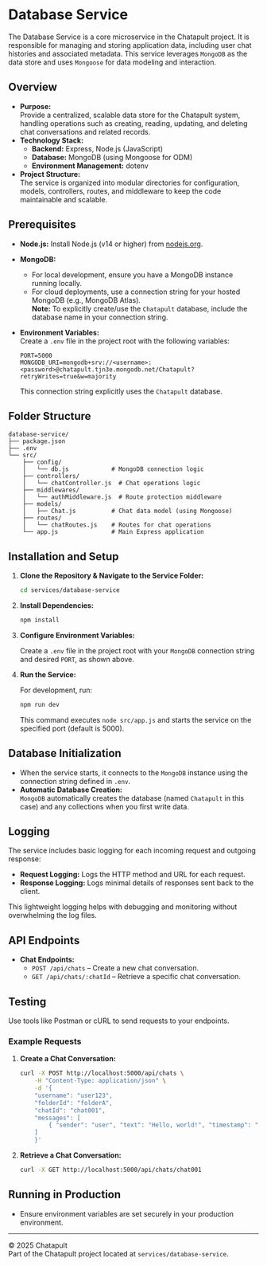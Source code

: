 # Database Service

The Database Service is a core microservice in the Chatapult project. It is responsible for managing and storing application data, including user chat histories and associated metadata. This service leverages `MongoDB` as the data store and uses `Mongoose` for data modeling and interaction.

## Overview

- **Purpose:**  
  Provide a centralized, scalable data store for the Chatapult system, handling operations such as creating, reading, updating, and deleting chat conversations and related records.
- **Technology Stack:**  
  - **Backend:** Express, Node.js (JavaScript)  
  - **Database:** MongoDB (using Mongoose for ODM)  
  - **Environment Management:** dotenv  
- **Project Structure:**  
  The service is organized into modular directories for configuration, models, controllers, routes, and middleware to keep the code maintainable and scalable.

## Prerequisites

- **Node.js:** Install Node.js (v14 or higher) from [nodejs.org](https://nodejs.org).
- **MongoDB:**  
  - For local development, ensure you have a MongoDB instance running locally.
  - For cloud deployments, use a connection string for your hosted MongoDB (e.g., MongoDB Atlas).  
  **Note:** To explicitly create/use the `Chatapult` database, include the database name in your connection string.

- **Environment Variables:**  
  Create a `.env` file in the project root with the following variables:
  
  ```env
  PORT=5000
  MONGODB_URI=mongodb+srv://<username>:<password>@chatapult.tjn3e.mongodb.net/Chatapult?retryWrites=true&w=majority
  ```
  
  This connection string explicitly uses the `Chatapult` database.

## Folder Structure

```
database-service/
├── package.json
├── .env
└── src/
    ├── config/
    │   └── db.js            # MongoDB connection logic
    ├── controllers/
    │   └── chatController.js  # Chat operations logic
    ├── middlewares/
    │   └── authMiddleware.js  # Route protection middleware
    ├── models/
    │   ├── Chat.js          # Chat data model (using Mongoose)
    ├── routes/
    │   └── chatRoutes.js    # Routes for chat operations
    └── app.js               # Main Express application
```

## Installation and Setup

1. **Clone the Repository & Navigate to the Service Folder:**

   ```bash
   cd services/database-service
   ```

2. **Install Dependencies:**

   ```bash
   npm install
   ```

3. **Configure Environment Variables:**

   Create a `.env` file in the project root with your `MongoDB` connection string and desired `PORT`, as shown above.

4. **Run the Service:**

   For development, run:

   ```bash
   npm run dev
   ```

   This command executes `node src/app.js` and starts the service on the specified port (default is 5000).

## Database Initialization

- When the service starts, it connects to the `MongoDB` instance using the connection string defined in `.env`.  
- **Automatic Database Creation:**  
  `MongoDB` automatically creates the database (named `Chatapult` in this case) and any collections when you first write data.

## Logging

The service includes basic logging for each incoming request and outgoing response:
- **Request Logging:** Logs the HTTP method and URL for each request.
- **Response Logging:** Logs minimal details of responses sent back to the client.

This lightweight logging helps with debugging and monitoring without overwhelming the log files.

## API Endpoints

- **Chat Endpoints:**  
  - `POST /api/chats` – Create a new chat conversation.
  - `GET /api/chats/:chatId` – Retrieve a specific chat conversation.

## Testing

Use tools like Postman or cURL to send requests to your endpoints.

### Example Requests

1. **Create a Chat Conversation:**
    
    ```bash
    curl -X POST http://localhost:5000/api/chats \
        -H "Content-Type: application/json" \
        -d '{
        "username": "user123",
        "folderId": "folderA",
        "chatId": "chat001",
        "messages": [
            { "sender": "user", "text": "Hello, world!", "timestamp": "2024-03-01T12:00:00Z" }
        ]
        }'
    ```

2. **Retrieve a Chat Conversation:**
  
    ```bash
    curl -X GET http://localhost:5000/api/chats/chat001
    ```

## Running in Production

- Ensure environment variables are set securely in your production environment.

---

© 2025 Chatapult  
Part of the Chatapult project located at `services/database-service`.
